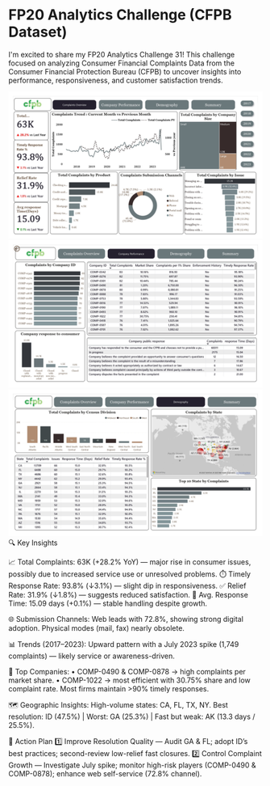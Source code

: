 # FP20 Analytics Challenge (CFPB Dataset)

I'm excited to share my FP20 Analytics Challenge 31!
This challenge focused on analyzing Consumer Financial Complaints Data from the Consumer Financial Protection Bureau (CFPB) to uncover insights into performance, responsiveness, and customer satisfaction trends.

![CFPB Analytics Dashboard](images/Dashboard-1.jpg)
![CFPB Analytics Dashboard](images/Dashboard-2.jpg)
![CFPB Analytics Dashboard](images/Dashboard-3.jpg)
🔍 Key Insights 

📈 Total Complaints: 63K (+28.2% YoY) — major rise in consumer issues, possibly due to increased service use or unresolved problems. 
⏱️ Timely Response Rate: 93.8% (↓3.1%) — slight dip in responsiveness.
✅ Relief Rate: 31.9% (↓1.8%) — suggests reduced satisfaction. 
📅 Avg. Response Time: 15.09 days (+0.1%) — stable handling despite growth.

🌐 Submission Channels: 
Web leads with 72.8%, showing strong digital adoption. Physical modes (mail, fax) nearly obsolete. 

📊 Trends (2017–2023): 
Upward pattern with a July 2023 spike (1,749 complaints) — likely service or awareness-driven. 

🏢 Top Companies: 
• COMP-0490 & COMP-0878 → high complaints per market share. 
• COMP-1022 → most efficient with 30.75% share and low complaint rate. 
Most firms maintain >90% timely responses.

🗺️ Geographic Insights: 
High-volume states: CA, FL, TX, NY. 
Best resolution: ID (47.5%) | Worst: GA (25.3%) | Fast but weak: AK (13.3 days / 25.5%).

🧭 Action Plan 
1️⃣ Improve Resolution Quality — Audit GA & FL; adopt ID’s best practices; second-review low-relief fast closures. 
2️⃣ Control Complaint Growth — Investigate July spike; monitor high-risk players (COMP-0490 & COMP-0878); enhance web self-service (72.8% channel).

